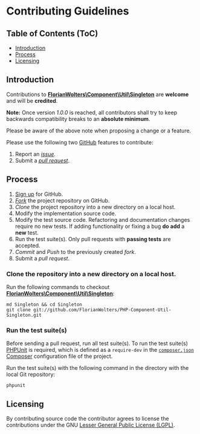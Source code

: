 # Contributing Guidelines

## Table of Contents (ToC)

* [Introduction](#introduction)
* [Process](#process)
* [Licensing](#licensing)

## Introduction

Contributions to [**FlorianWolters\Component\Util\Singleton**][10] are
**welcome** and will be **credited**.

**Note:** Once version *1.0.0* is reached, all contributors shall try to keep
backwards compatibility breaks to an **absolute minimum**.

Please be aware of the above note when proposing a change or a feature.

Please use the following two [GitHub][1] features to contribute:

1. Report an [*issue*][11].
2. Submit a [*pull request*][12].

## Process

1. [Sign up][2] for GitHub.
2. [*Fork*][13] the project repository on GitHub.
3. *Clone* the project repository into a new directory on a local host.
4. Modify the implementation source code.
5. Modify the test source code. Refactoring and documentation changes require no
   new tests. If adding functionality or fixing a bug **do add** a **new** test.
6. Run the test suite(s). Only pull requests with **passing tests** are
   accepted.
7. *Commit* and *Push* to the previously created *fork*.
8. Submit a *pull request*.

### Clone the repository into a new directory on a local host.

Run the following commands to checkout
[**FlorianWolters\Component\Util\Singleton**][10]:

    md Singleton && cd Singleton
    git clone git://github.com/FlorianWolters/PHP-Component-Util-Singleton.git

### Run the test suite(s)

Before sending a pull request, run all test suite(s). To run the test suite(s)
[PHPUnit][3] is required, which is defined as a `require-dev` in the
[`composer.json`][14] [Composer][4] configuration file of the project.

Run the test suite(s) with the following command in the directory with the local
Git repository:

    phpunit

## Licensing

By contributing source code the contributor agrees to license the contributions
under the GNU [Lesser General Public License (LGPL)][5].

[1]: https://github.com
     "GitHub"
[2]: https://github.com/signup/free
     "Sign up for GitHub"
[3]: https://phpunit.de
     "PHPUnit"
[4]: https://getcomposer.com
     "Composer"
[5]: https://gnu.org/licenses/lgpl.txt
     "GNU Lesser General Public License"
[10]: https://github.com/FlorianWolters/PHP-Component-Util-Singleton
      "FlorianWolters/PHP-Component-Util-Singleton · GitHub"
[11]: https://github.com/FlorianWolters/PHP-Component-Util-Singleton/issues
      "Issues · FlorianWolters/PHP-Component-Util-Singleton · GitHub"
[12]: https://github.com/FlorianWolters/PHP-Component-Util-Singleton/pulls
      "Pull Requests · FlorianWolters/PHP-Component-Util-Singleton · GitHub"
[13]: https://github.com/FlorianWolters/PHP-Component-Util-Singleton/fork
      "Fork your own copy of FlorianWolters/PHP-Component-Util-Singleton to your account"
[14]: https://github.com/FlorianWolters/PHP-Component-Util-Singleton/blob/master/composer.json
      "PHP-Component-Util-Singleton/composer.json at master · FlorianWolters/PHP-Component-Util-Singleton"
